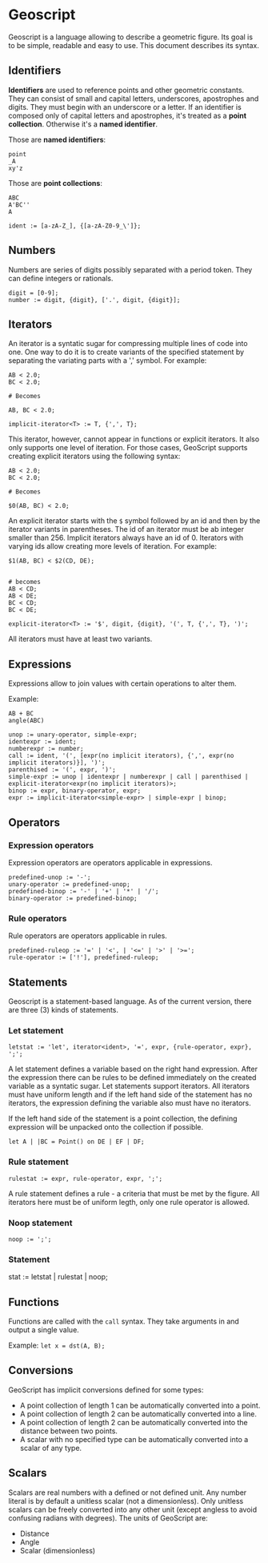# Geoscript
Geoscript is a language allowing to describe a geometric figure. Its goal is to be simple, readable and easy to use. This document describes its syntax.

## Identifiers
**Identifiers** are used to reference points and other geometric constants. They can consist of small and capital letters, underscores, apostrophes and digits. They must begin with an underscore or a letter. If an identifier is composed only of capital letters and apostrophes, it's treated as a **point collection**. Otherwise it's a **named identifier**.

Those are **named identifiers**:
```
point
_A
xy'z
```

Those are **point collections**:
```
ABC
A'BC''
A
```

```
ident := [a-zA-Z_], {[a-zA-Z0-9_\']};
```

## Numbers
Numbers are series of digits possibly separated with a period token. They can define integers or rationals.

```
digit = [0-9];
number := digit, {digit}, ['.', digit, {digit}];
```

## Iterators
An iterator is a syntatic sugar for compressing multiple lines of code into one. One way to do it is to create variants of the specified statement by separating the variating parts with a ',' symbol. For example:

```
AB < 2.0;
BC < 2.0;

# Becomes

AB, BC < 2.0;
```

```
implicit-iterator<T> := T, {',', T};
```

This iterator, however, cannot appear in functions or explicit iterators. It also only supports one level of iteration. For those cases, GeoScript supports creating explicit iterators using the following syntax:

```
AB < 2.0;
BC < 2.0;

# Becomes

$0(AB, BC) < 2.0;
```

An explicit iterator starts with the `$` symbol followed by an id and then by the iterator variants in parentheses. The id of an iterator must be ab integer smaller than 256. Implicit iterators always have an id of 0. Iterators with varying ids allow creating more levels of iteration. For example:

```
$1(AB, BC) < $2(CD, DE);


# becomes
AB < CD;
AB < DE;
BC < CD;
BC < DE;
```

```
explicit-iterator<T> := '$', digit, {digit}, '(', T, {',', T}, ')';
```

All iterators must have at least two variants.

## Expressions
Expressions allow to join values with certain operations to alter them.

Example:
```
AB + BC
angle(ABC)
```

```
unop := unary-operator, simple-expr;
identexpr := ident;
numberexpr := number;
call := ident, '(', [expr(no implicit iterators), {',', expr(no implicit iterators)}], ')';
parenthised := '(', expr, ')';
simple-expr := unop | identexpr | numberexpr | call | parenthised | explicit-iterator<expr(no implicit iterators)>;
binop := expr, binary-operator, expr;
expr := implicit-iterator<simple-expr> | simple-expr | binop;
```

## Operators

### Expression operators
Expression operators are operators applicable in expressions.

```
predefined-unop := '-';
unary-operator := predefined-unop;
predefined-binop := '-' | '+' | '*' | '/';
binary-operator := predefined-binop;
```

### Rule operators
Rule operators are operators applicable in rules.

```
predefined-ruleop := '=' | '<', | '<=' | '>' | '>=';
rule-operator := ['!'], predefined-ruleop;
```

## Statements
Geoscript is a statement-based language. As of the current version, there are three (3) kinds of statements.

### Let statement
```
letstat := 'let', iterator<ident>, '=', expr, {rule-operator, expr}, ';';
```

A let statement defines a variable based on the right hand expression. After the expression there can be rules to be defined immediately on the created variable as a syntatic sugar. Let statements support iterators. All iterators must have uniform length and if the left hand side of the statement has no iterators, the expression defining the variable also must have no iterators.

If the left hand side of the statement is a point collection, the defining expression will be unpacked onto the collection if possible.

```
let A | |BC = Point() on DE | EF | DF;
```

### Rule statement
```
rulestat := expr, rule-operator, expr, ';';
```

A rule statement defines a rule - a criteria that must be met by the figure. All iterators here must be of uniform legth, only one rule operator is allowed.

### Noop statement
```
noop := ';';
```

### Statement
stat := letstat | rulestat | noop;

## Functions
Functions are called with the `call` syntax. They take arguments in and output a single value.

Example:
`let x = dst(A, B);`

## Conversions
GeoScript has implicit conversions defined for some types:
- A point collection of length 1 can be automatically converted into a point.
- A point collection of length 2 can be automatically converted into a line.
- A point collection of length 2 can be automatically converted into the distance between two points.
- A scalar with no specified type can be automatically converted into a scalar of any type.

## Scalars
Scalars are real numbers with a defined or not defined unit. Any number literal is by default a unitless scalar (not a dimensionless). Only unitless scalars can be freely converted into any other unit (except angless to avoid confusing radians with degrees). The units of GeoScript are:
- Distance
- Angle
- Scalar (dimensionless)